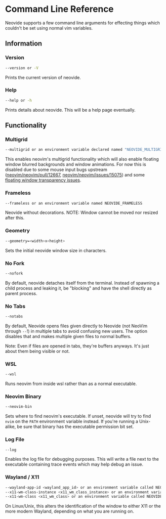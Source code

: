 # Command Line Reference

Neovide supports a few command line arguments for effecting things which couldn't be set using
normal vim variables.

## Information

### Version

```sh
--version or -V
```

Prints the current version of neovide.

### Help

```sh
--help or -h
```

Prints details about neovide. This will be a help page eventually.

## Functionality

### Multigrid

```sh
--multigrid or an environment variable declared named "NEOVIDE_MULTIGRID"
```

This enables neovim's multigrid functionality which will also enable floating window blurred
backgrounds and window animations. For now this is disabled due to some mouse input bugs upstream
([neovim/neovim/pull/12667](https://github.com/neovim/neovim/pull/12667),
[neovim/neovim/issues/15075](https://github.com/neovim/neovim/issues/15075)) and some
[floating window transparency issues](https://github.com/neovide/neovide/issues/720).

### Frameless

```sh
--frameless or an environment variable named NEOVIDE_FRAMELESS
```

Neovide without decorations. NOTE: Window cannot be moved nor resized after this.

### Geometry

```sh
--geometry=<width>x<height>
```

Sets the initial neovide window size in characters.

### No Fork

```sh
--nofork
```

By default, neovide detaches itself from the terminal. Instead of spawning a child process and
leaking it, be "blocking" and have the shell directly as parent process.

### No Tabs

```sh
--notabs
```

By default, Neovide opens files given directly to Neovide (not NeoVim through `--`!) in multiple
tabs to avoid confusing new users. The option disables that and makes multiple given files to normal
buffers.

Note: Even if files are opened in tabs, they're buffers anyways. It's just about them being visible
or not.

### WSL

```sh
--wsl
```

Runs neovim from inside wsl rather than as a normal executable.

### Neovim Binary

```sh
--neovim-bin
```

Sets where to find neovim's executable. If unset, neovide will try to find `nvim` on the `PATH`
environment variable instead. If you're running a Unix-alike, be sure that binary has the executable
permission bit set.

### Log File

```sh
--log
```

Enables the log file for debugging purposes. This will write a file next to the executable
containing trace events which may help debug an issue.

### Wayland / X11

```sh
--wayland-app-id <wayland_app_id> or an environment variable called NEOVIDE_APP_ID
--x11-wm-class-instance <x11_wm_class_instance> or an environment variable called NEOVIDE_WM_CLASS_INSTANCE
--x11-wm-class <x11_wm_class> or an environment variable called NEOVIDE_WM_CLASS
```

On Linux/Unix, this alters the identification of the window to either X11 or the more modern
Wayland, depending on what you are running on.
